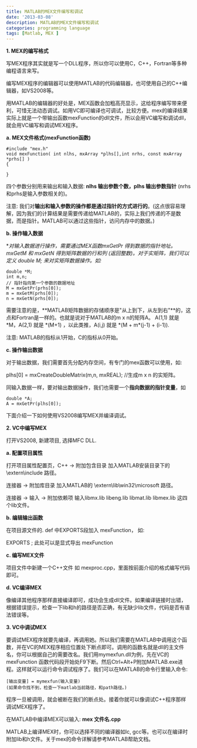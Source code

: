 ```yaml
---
title: MATLAB的MEX文件编写和调试
date: '2013-03-08'
description: MATLAB的MEX文件编写和调试
categories: programming language
tags: [Matlab, MEX ]
---
```


 
**1. MEX的编写格式**

写MEX程序其实就是写一个DLL程序，所以你可以使用C，C++，Fortran等多种编程语言来写。

编写MEX程序的编辑器可以使用MATLAB的代码编辑器，也可使用自己的C++编辑器，如VS2008等。

用MATLAB的编辑器的好处是，MEX函数会加粗高亮显示，这给程序编写带来便利，可惜无法动态调试。如用VC即可编译也可调试，比较方便。mex的编译结果实际上就是一个带输出函数mexFunction的dll文件，所以会用VC编写和调试dll，就会用VC编写和调试MEX程序。

**a. MEX文件格式(mexFunction函数)**

    #include "mex.h"
    void mexFunction( int nlhs, mxArray *plhs[],int nrhs, const mxArray *prhs[] )
    {
    
    }

四个参数分别用来输出和输入数据: **nlhs 输出参数个数，plhs 输出参数指针** (nrhs和prhs是输入参数相关的)。

注意: 我们对**输出和输入参数的操作都是通过指针的方式进行的**。(这点很容易理解，因为我们的计算结果是需要传递给MATLAB的，实际上我们传递的不是数据，而是指针。MATLAB可以通过这些指针，访问内存中的数据。)

**b. 操作输入数据**

**对输入数据进行操作，需要通过MEX函数mxGetPr 得到数据的指针地址。 mxGetM 和 mxGetN 得到矩阵数据的行和列 (返回整数)。对于实矩阵，我们可以定义 double *M; 来对实矩阵数据操作。如:**

    double *M;
    int m,n;
    // 指针指向第一个参数的数据地址
    M = mxGetPr(prhs[0]);
    m = mxGetM(prhs[0]);
    n = mxGetN(prhs[0]);

需要注意的是，**MATLAB矩阵数据的存储顺序是"从上到下，从左到右"**的，这点和Fortran是一样的。也就是说对于MATLAB的m x n的矩阵A。 A(1,1) 就是 \*M，A(2,1) 就是 \*(M+1) ，以此类推，A(i,j) 就是 \*(M + m\*(j-1) + (i-1)).

注意: MATLAB的指标从1开始，C的指标从0开始。

**c. 操作输出数据**

对于输出数据，我们需要首先分配内存空间，有专门的mex函数可以使用，如:

plhs[0] = mxCreateDoubleMatrix(m,n, mxREAL); //生成m x n 的实矩阵。

同输入数据一样，要对输出数据操作，我们也需要一个**指向数据的指针变量**，如

    double *A;
    A = mxGetPr(plhs[0]);

下面介绍一下如何使用VS2008编写MEX并编译调试。

**2. VC中编写MEX**

打开VS2008, 新建项目, 选择MFC DLL.

**a. 配置项目属性**

打开项目属性配置页，C++ -> 附加包含目录 加入MATLAB安装目录下的 \extern\include 路径。

连接器 -> 附加库目录 加入MATLAB的 \extern\lib\win32\microsoft 路径。

连接器 -> 输入 -> 附加依赖项 输入libmx.lib libeng.lib libmat.lib libmex.lib 这四个lib文件。

**b. 编辑输出函数**

在项目源文件的. def 中EXPORTS段加入 mexFunction， 如:

EXPORTS
    ; 此处可以是显式导出
    mexFunction

**c. 编写MEX文件**

项目文件中新建一个C++文件 如 mexproc.cpp，里面按前面介绍的格式编写代码即可。

**d. VC编译MEX**

像编译其他程序那样直接编译即可，成功会生成dll文件。如果编译链接时出错，根据错误提示，检查一下lib和h的路径是否正确，有无缺少lib文件，代码是否有语法错误等。

**3. VC中调试MEX**

要调试MEX程序就要先编译，再调用她。所以我们需要在MATLAB中调用这个函数，并在VC的MEX程序相应位置处下断点即可。调用的函数名就是dll的主文件名，你可以根据自己的需要改名。我们用mymexfun.dll为例，先在VC的 mexFunction 函数代码段开始处F9下断。然后Ctrl+Alt+P附加MATLAB.exe进程。这样就可以运行命令调试程序了。我们可以在MATLAB的命令行里输入命令:

    [输出变量] = mymexfun(输入变量)
    (如果命令找不到，检查一下matlab当前路径，和path路径。)

程序一旦被调用，就会被断在我们的断点处。接着你就可以像调试C++程序那样调试MEX程序了。

在MATLAB中编译MEX可以输入: **mex 文件名.cpp**

MATLAB上编译MEX时，你可以选择不同的编译器如lc, gcc等。也可以在编译时附加lib和h文件。关于mex的命令详解请参考MATLAB帮助文档。
